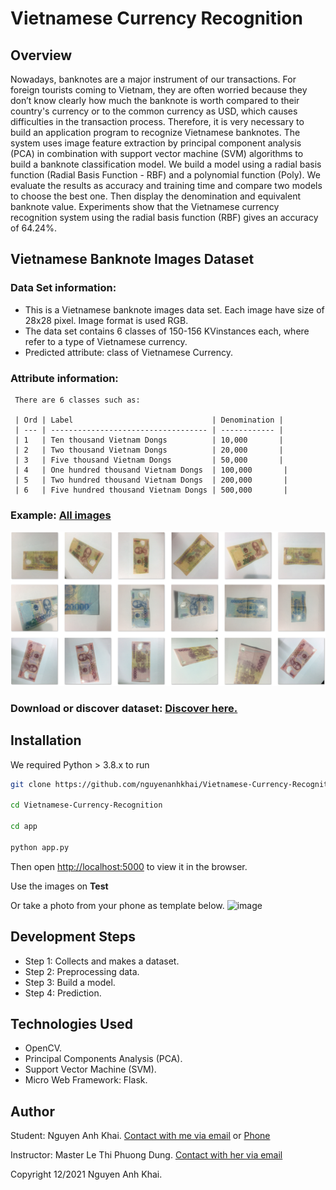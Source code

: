 # Vietnamese Currency Recognition

## Overview

Nowadays, banknotes are a major instrument of our transactions. For foreign tourists coming to Vietnam, they are often worried because they don’t know clearly how much the banknote is worth compared to their country's currency or to the common currency as USD, which causes difficulties in the transaction process. Therefore, it is very necessary to build an application program to recognize Vietnamese banknotes. The system uses image feature extraction by principal component analysis (PCA) in combination with support vector machine (SVM) algorithms to build a banknote classification model. We build a model using a radial basis function (Radial Basis Function - RBF) and a polynomial function (Poly). We evaluate the results as accuracy and training time and compare two models to choose the best one. Then display the denomination and equivalent banknote value. Experiments show that the Vietnamese currency recognition system using the radial basis function (RBF) gives an accuracy of 64.24%.

## Vietnamese Banknote Images Dataset

### Data Set information:

- This is a Vietnamese banknote images data set. Each image have size of 28x28 pixel. Image format is used RGB.
- The data set contains 6 classes of 150-156 KVinstances each, where refer to a type of Vietnamese currency.
- Predicted attribute: class of Vietnamese Currency.

### Attribute information:
     There are 6 classes such as:

     | Ord | Label                               | Denomination |
     | --- | ----------------------------------- | ------------ |
     | 1   | Ten thousand Vietnam Dongs          | 10,000       |
     | 2   | Two thousand Vietnam Dongs          | 20,000       |
     | 3   | Five thousand Vietnam Dongs         | 50,000       |
     | 4   | One hundred thousand Vietnam Dongs  | 100,000       |
     | 5   | Two hundred thousand Vietnam Dongs  | 200,000       |
     | 6   | Five hundred thousand Vietnam Dongs | 500,000       |

### Example: [All images](https://github.com/nguyenanhkhai/Vietnamese-Currency-Recognition/tree/master/assets)

![image](/screenshot/datasetExample.png)

### Download or discover dataset: [Discover here.](https://raw.githubusercontent.com/nguyenanhkhai/Vietnamese-Currency-Recognition/master/dataset/RGB.csv)

## Installation

We required Python > 3.8.x to run 

```sh
git clone https://github.com/nguyenanhkhai/Vietnamese-Currency-Recognition.git

cd Vietnamese-Currency-Recognition

cd app

python app.py
```
Then open [http://localhost:5000](http://localhost:5000) to view it in the browser.

Use the images on **Test** 

Or take a photo from your phone as template below.
![image](https://github.com/nguyenanhkhai/Vietnamese-Currency-Recognition/blob/master/test/Ti%E1%BB%81n%20ch%E1%BB%A5p%20t%E1%BB%AB%20%C4%91i%E1%BB%87n%20tho%E1%BA%A1i/Nh%E1%BA%ADn%20d%E1%BA%A1ng%20%C4%91%C3%BAng/200_f0.jpg?raw=true)

## Development Steps

- Step 1: Collects and makes a dataset.
- Step 2: Preprocessing data.
- Step 3: Build a model.
- Step 4: Prediction.

## Technologies Used

- OpenCV.
- Principal Components Analysis (PCA).
- Support Vector Machine (SVM).
- Micro Web Framework: Flask.

## Author

Student: Nguyen Anh Khai. [Contact with me via email](anhkhainguyen9@gmail.com) or [Phone](0945757051)

Instructor: Master Le Thi Phuong Dung. [Contact with her via email](ltpdung@cit.ctu.edu.vn) 

Copyright 12/2021 Nguyen Anh Khai.
